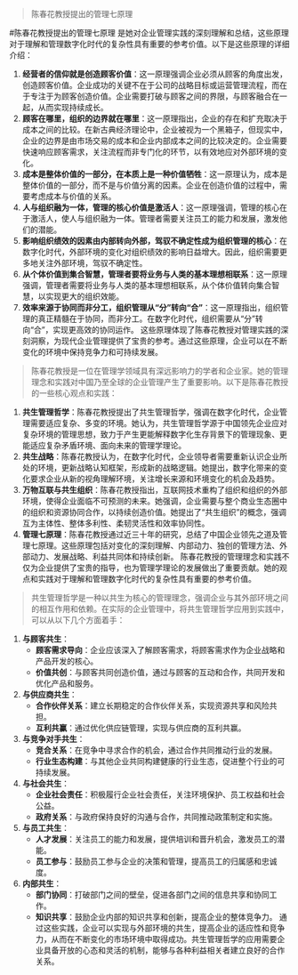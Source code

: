 >陈春花教授提出的管理七原理

#陈春花教授提出的管理七原理
是她对企业管理实践的深刻理解和总结，这些原理对于理解和管理数字化时代的复杂性具有重要的参考价值。以下是这些原理的详细介绍：
1. **经营者的信仰就是创造顾客价值**：这一原理强调企业必须从顾客的角度出发，创造顾客价值。企业成功的关键不在于公司的战略目标或运营管理流程，而在于专注于为顾客创造价值。企业需要打破与顾客之间的界限，与顾客融合在一起，从而实现持续成长。
2. **顾客在哪里，组织的边界就在哪里**：这一原理指出，企业的存在和扩充取决于成本之间的比较。在新古典经济理论中，企业被视为一个黑箱子，但现实中，企业的边界是由市场交易的成本和企业内部成本之间的比较决定的。企业需要快速响应顾客需求，关注流程而非专门化的环节，以有效地应对外部环境的变化。
3. **成本是整体价值的一部分，在本质上是一种价值牺牲**：这一原理认为，成本是整体价值的一部分，而不是与价值分离的因素。企业在创造价值的过程中，需要考虑成本与价值的关系。
4. **人与组织融为一体，管理的核心价值是激活人**：这一原理强调，管理的核心在于激活人，使人与组织融为一体。管理者需要关注员工的能力和发展，激发他们的潜能。
5. **影响组织绩效的因素由内部转向外部，驾驭不确定性成为组织管理的核心**：在数字化时代，外部环境的变化对组织绩效的影响日益增大。因此，组织需要更多地关注外部环境，驾驭不确定性。
6. **从个体价值到集合智慧，管理者要将业务与人类的基本理想相联系**：这一原理强调，管理者需要将业务与人类的基本理想相联系，从个体价值转向集合智慧，以实现更大的组织效能。
7. **效率来源于协同而非分工，组织管理从“分”转向“合”**：这一原理指出，组织管理的真正精髓在于协同，而非分工。在数字化时代，组织需要从“分”转向“合”，实现更高效的协同运作。
这些原理体现了陈春花教授对管理实践的深刻洞察，为现代企业管理提供了宝贵的参考。通过这些原理，企业可以在不断变化的环境中保持竞争力和可持续发展。


>陈春花教授是一位在管理学领域具有深远影响力的学者和企业家。她的管理理念和实践对中国乃至全球的企业管理产生了重要影响。以下是陈春花教授的一些核心观点和实践：
1. **共生管理哲学**：陈春花教授提出了共生管理哲学，强调在数字化时代，企业管理需要适应复杂、多变的环境。她认为，共生管理哲学源于中国领先企业应对复杂环境的管理思想，致力于产生更能解释数字化生存背景下的管理现象、更能适应复杂矛盾环境、面向未来的管理学理论。
2. **共生战略**：陈春花教授认为，在数字化时代，企业领导者需要重新认识企业所处的环境，更新战略认知框架，形成新的战略逻辑。她提出，数字化带来的变化要求企业从新的视角理解环境，关注增长来源和环境变化的机会及趋势。
3. **万物互联与共生组织**：陈春花教授指出，互联网技术重构了组织和组织的外部环境，使得企业面临不可预测的未来。她强调，企业需要与整个商业生态圈中的组织和资源协同合作，以持续创造价值。她提出了“共生组织”的概念，强调互为主体性、整体多利性、柔韧灵活性和效率协同性。
4. **管理七原理**：陈春花教授通过近三十年的研究，总结了中国企业领先之道及管理七原理。这些原理包括对变化的深刻理解、内部动力、独创的管理方法、外部动力、发展战略、利益共同体和持续创新。
陈春花教授的管理理念和实践不仅为企业提供了宝贵的指导，也为管理学理论的发展做出了重要贡献。她的观点和实践对于理解和管理数字化时代的复杂性具有重要的参考价值。

>共生管理哲学是一种以共生为核心的管理理念，强调企业与其外部环境之间的相互作用和依赖。在实际的企业管理中，将共生管理哲学应用到实践中，可以从以下几个方面着手：
1. **与顾客共生**：
   - **顾客需求导向**：企业应该深入了解顾客需求，将顾客需求作为企业战略和产品开发的核心。
   - **价值共创**：与顾客共同创造价值，通过与顾客的互动和合作，共同开发和优化产品和服务。
2. **与供应商共生**：
   - **合作伙伴关系**：建立长期稳定的合作伙伴关系，实现资源共享和风险共担。
   - **互利共赢**：通过优化供应链管理，实现与供应商的互利共赢。
3. **与竞争对手共生**：
   - **竞合关系**：在竞争中寻求合作的机会，通过合作共同推动行业的发展。
   - **行业生态构建**：与其他企业共同构建健康的行业生态，促进整个行业的可持续发展。
4. **与社会共生**：
   - **企业社会责任**：积极履行企业社会责任，关注环境保护、员工权益和社会公益。
   - **政府关系**：与政府保持良好的沟通与合作，共同推动政策制定和实施。
5. **与员工共生**：
   - **人才发展**：关注员工的能力和发展，提供培训和晋升机会，激发员工的潜能。
   - **员工参与**：鼓励员工参与企业的决策和管理，提高员工的归属感和忠诚度。
6. **内部共生**：
   - **部门协同**：打破部门之间的壁垒，促进各部门之间的信息共享和协同工作。
   - **知识共享**：鼓励企业内部的知识共享和创新，提高企业的整体竞争力。
通过这些实践，企业可以实现与外部环境的共生，提高企业的适应性和竞争力，从而在不断变化的市场环境中取得成功。共生管理哲学的应用需要企业具备开放的心态和灵活的机制，能够与各种利益相关者建立良好的合作关系。
